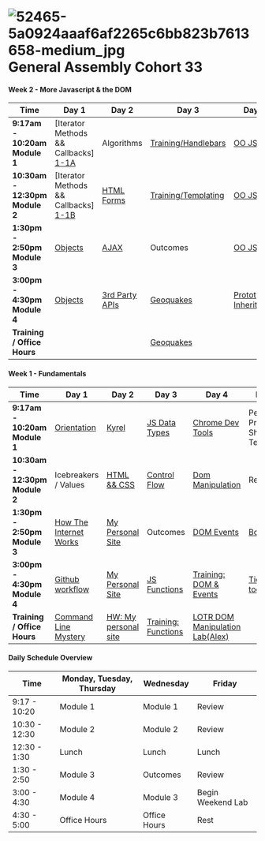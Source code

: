 # ![52465-5a0924aaaf6af2265c6bb823b7613658-medium_jpg](https://cloud.githubusercontent.com/assets/4304660/19450445/49d69bc8-945e-11e6-8bb8-3a3fb531aaed.jpg)General Assembly Cohort 33

#### Week 2 - More Javascript & the DOM

 Time | Day 1 |                     Day 2                                       | Day 3                                                         | Day 4                                                | Day  5                                    |
----- | -------- | --------------------------------                         | ------------------------------------                  | ------------------------------------     | ---------------------------------------   |
 **9:17am - 10:20am Module 1** | [Iterator Methods && Callbacks] [1-1A]| Algorithms | [Training/Handlebars][1-3A] | [OO JS][1-4A]  | Review
 **10:30am - 12:30pm Module 2** |[Iterator Methods && Callbacks] [1-1B]  |  [HTML Forms][1-2B] | [Training/Templating][1-3B]    | [OO JS][1-4B]  | Review
 **1:30pm - 2:50pm Module 3** | [Objects][1-1C]  |  [AJAX][1-2C] |   Outcomes | [OO JS][1-4C] | [Project 0 Intro][1-5C]
**3:00pm - 4:30pm Module 4** | [Objects][1-1D]  | [3rd Party APIs][1-2D]  | [Geoquakes][1-3D]  | [Prototypal Inheritance][1-4D] |   [Project 0][1-5D]
**Training / Office Hours**  |  |  | [Geoquakes][1-3E]   |   | [Project 0][1-5E]

[1-1A]: https://github.com/sf-wdi-31/
[1-1B]: https://github.com/sf-wdi-31/
[1-1C]: https://github.com/sf-wdi-31/
[1-1D]: https://github.com/sf-wdi-31/
[1-1E]: https://github.com/sf-wdi-31/

[1-2A]: https://github.com/sf-wdi-31/
[1-2B]: https://github.com/sf-wdi-31/
[1-2C]: https://github.com/sf-wdi-31/
[1-2D]: https://github.com/sf-wdi-31/
[1-2E]: https://github.com/sf-wdi-31/

[1-3A]: https://github.com/sf-wdi-31/
[1-3B]: https://github.com/sf-wdi-31/
[1-3C]: https://github.com/sf-wdi-31/
[1-3D]: https://github.com/sf-wdi-31/
[1-3E]: https://github.com/sf-wdi-31/

[1-4A]: https://github.com/sf-wdi-31/
[1-4B]: https://github.com/sf-wdi-31/
[1-4C]: https://github.com/sf-wdi-31/
[1-4D]: https://github.com/sf-wdi-31/
[1-4E]: https://github.com/sf-wdi-31/

[1-5A]: https://github.com/sf-wdi-31/
[1-5B]: https://github.com/sf-wdi-31/
[1-5C]: https://github.com/sf-wdi-31/
[1-5D]: https://github.com/sf-wdi-31/
[1-5E]: https://github.com/sf-wdi-31/

#### Week 1 - Fundamentals

 Time | Day 1 |                     Day 2                                       | Day 3                                                         | Day 4                                                | Day  5                                    |
----- | -------- | --------------------------------                         | ------------------------------------                  | ------------------------------------     | ---------------------------------------   |
 **9:17am - 10:20am Module 1** | [Orientation][1-1A]|  [Kyrel][1-2A]                 |  [JS Data Types][1-3A]    | [Chrome Dev Tools][1-4A]  | Personal Project Show & Tell
 **10:30am - 12:30pm Module 2** | Icebreakers / Values |   [HTML && CSS][1-2B]               |  [Control Flow][1-2B]  |  [Dom Manipulation][1-3B] | Review 
 **1:30pm - 2:50pm Module 3** | [How The Internet Works][1-1C]  |  [My Personal Site][1-2C]  |   Outcomes | [DOM Events][1-4C] | [Bootstrap][1-5C]
**3:00pm - 4:30pm Module 4** | [Github workflow][1-1D] | [My Personal Site][1-2D]  |   [JS Functions][1-3D] |  [Training: DOM & Events][1-4D] | [Tic tac toe][1-5D]   
**Training / Office Hours**                | [Command Line Mystery][1-1E] | [HW: My personal site][1-2E] |  [Training: Functions][1-3E]  | [LOTR DOM Manipulation Lab(Alex)][1-4E]  | 

[1-1A]: https://github.com/sf-wdi-31/schedule-33/orientation-deck.pdf "Orientation Deck"
[1-1C]: https://github.com/sf-wdi-31/how-the-internet-works "How the Internet Works"
[1-1D]: https://github.com/sf-wdi-31/git-github "Git and GitHub"
[1-1E]: https://github.com/sf-wdi-31/clmystery "Command Line Mystery"

[1-2A]: https://github.com/sf-wdi-31/kyrel "Kyrel"
[1-2B]: https://github.com/sf-wdi-31/html-css-review "HTML && CSS"
[1-2C]: https://github.com/sf-wdi-31/personal-portfolio "Personal Portfolio"
[1-2D]: https://github.com/sf-wdi-31/personal-portfolio "Personal Portfolio"
[1-2E]: https://github.com/sf-wdi-31/personal-portfolio "Personal Portfolio"

[1-3A]: https://github.com/sf-wdi-31/js-data-types "JS Data Types"
[1-3B]: https://github.com/sf-wdi-31/js-control-flow "Control FLow"
[1-3D]: https://github.com/sf-wdi-31/js-functions "Functions"
[1-3E]: https://github.com/sf-wdi-31/


[1-4A]: https://github.com/sf-wdi-31/chrome-dev-tools-and-debugger "Debugging with Chrome Dev Tools"
[1-4B]: https://github.com/sf-wdi-31/
[1-4C]: https://github.com/sf-wdi-31/
[1-4D]: https://github.com/sf-wdi-31/
[1-4E]: https://github.com/sf-wdi-31/

[1-5A]: https://github.com/sf-wdi-31/
[1-5B]: https://github.com/sf-wdi-31/
[1-5C]: https://github.com/sf-wdi-31/
[1-5D]: https://github.com/sf-wdi-31/
[1-5E]: https://github.com/sf-wdi-31/


#### Daily Schedule Overview

Time | Monday, Tuesday, Thursday  | Wednesday | Friday
----- | ------------------ | ----- | ----
9:17 - 10:20  | Module 1   | Module 1     | Review
10:30 - 12:30| Module 2   | Module 2     | Review
12:30 - 1:30 | Lunch         | Lunch          | Lunch
1:30 - 2:50 | Module 3      | Outcomes   | Review
3:00 - 4:30 | Module 4      | Module 3     | Begin Weekend Lab
4:30 - 5:00 | Office Hours   | Office Hours | Rest
